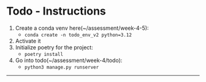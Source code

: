 # Todo - Instructions
1. Create a conda venv here(~/assessment/week-4-5):
    - `conda create -n todo_env_v2 python=3.12`
2. Activate it
3. Initialize poetry for the project:
    - `poetry install`
4. Go into todo(~/assessment/week-4/todo):
    - `python3 manage.py runserver`

---
